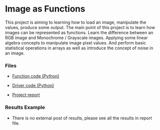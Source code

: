 # Image as Functions

This project is aiming to learning how to load an image, manipulate the values, produce some output. The main point of this project is to learn how images can be represented as functions. Learn the difference between an RGB image and Monochrome / Grayscale images. Applying some linear algebra concepts to manipulate image pixel values. And perform basic statistical operations in arrays as well as introduce the concept of noise in an image. 

### Files

* [Function code (Python)](https://github.com/chd415/Computer-Version/blob/master/Images-as-Functions/ps1.py)

* [Driver code (Python)](https://github.com/chd415/Computer-Version/blob/master/Images-as-Functions/experiment.py)

* [Project report](https://github.com/chd415/Computer-Version/blob/master/Images-as-Functions/ps1_report.pdf)

### Results Example

* There is no external post of results, please see all the results in report file.

